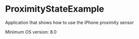 # ProximityStateExample
Application that shows how to use the iPhone proximity sensor

Minimum OS version: 8.0
